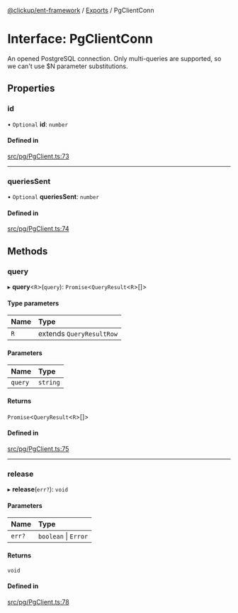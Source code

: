[@clickup/ent-framework](../README.md) / [Exports](../modules.md) / PgClientConn

# Interface: PgClientConn

An opened PostgreSQL connection. Only multi-queries are supported, so we
can't use $N parameter substitutions.

## Properties

### id

• `Optional` **id**: `number`

#### Defined in

[src/pg/PgClient.ts:73](https://github.com/clickup/ent-framework/blob/master/src/pg/PgClient.ts#L73)

___

### queriesSent

• `Optional` **queriesSent**: `number`

#### Defined in

[src/pg/PgClient.ts:74](https://github.com/clickup/ent-framework/blob/master/src/pg/PgClient.ts#L74)

## Methods

### query

▸ **query**\<`R`\>(`query`): `Promise`\<`QueryResult`\<`R`\>[]\>

#### Type parameters

| Name | Type |
| :------ | :------ |
| `R` | extends `QueryResultRow` |

#### Parameters

| Name | Type |
| :------ | :------ |
| `query` | `string` |

#### Returns

`Promise`\<`QueryResult`\<`R`\>[]\>

#### Defined in

[src/pg/PgClient.ts:75](https://github.com/clickup/ent-framework/blob/master/src/pg/PgClient.ts#L75)

___

### release

▸ **release**(`err?`): `void`

#### Parameters

| Name | Type |
| :------ | :------ |
| `err?` | `boolean` \| `Error` |

#### Returns

`void`

#### Defined in

[src/pg/PgClient.ts:78](https://github.com/clickup/ent-framework/blob/master/src/pg/PgClient.ts#L78)
